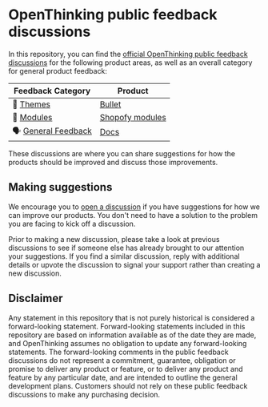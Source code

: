 # OpenThinking public feedback discussions

In this repository, you can find the [official OpenThinking public feedback discussions](https://github.com/openxthinking/feedback/discussions) for the following product areas, as well as an overall category for general product feedback:

| **Feedback Category** | **Product** 	|
|---	|---	|
| 🎨 [Themes](https://github.com/github/feedback/discussions/categories/themes) 	| [Bullet](https://openthinking.net/themes/bullet/) |
| 🦾 [Modules](https://github.com/github/feedback/discussions/categories/modules) 	| [Shopofy modules](https://openthinking.net/shopify-modules/) 	|
| 🗣 [General Feedback](https://github.com/github/feedback/discussions/categories/general) 	| [Docs](https://docs.openthinking.net/) |

These discussions are where you can share suggestions for how the products should be improved and discuss those improvements.

## Making suggestions

We encourage you to [open a discussion](https://github.com/openxthinking/feedback/discussions) if you have suggestions for how we can improve our products. You don't need to have a solution to the problem you are facing to kick off a discussion.

Prior to making a new discussion, please take a look at previous discussions to see if someone else has already brought to our attention your suggestions. If you find a similar discussion, reply with additional details or upvote the discussion to signal your support rather than creating a new discussion.

## Disclaimer

Any statement in this repository that is not purely historical is considered a forward-looking statement. Forward-looking statements included in this repository are based on information available as of the date they are made, and OpenThinking assumes no obligation to update any forward-looking statements. The forward-looking comments in the public feedback discussions do not represent a commitment, guarantee, obligation or promise to deliver any product or feature, or to deliver any product and feature by any particular date, and are intended to outline the general development plans. Customers should not rely on these public feedback discussions to make any purchasing decision.
